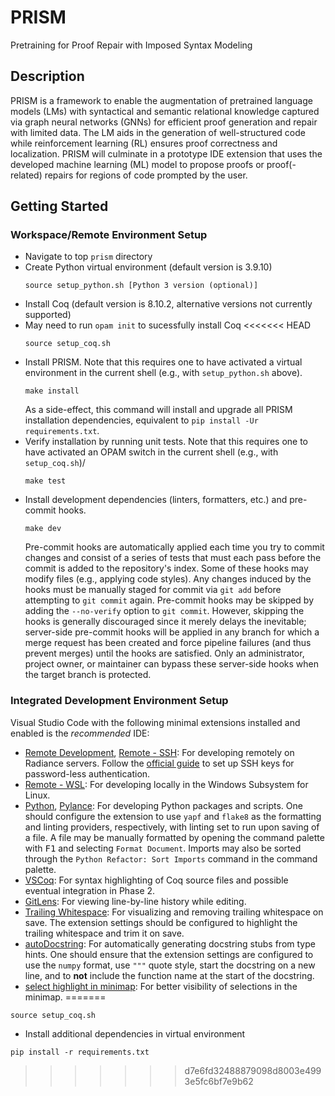 # PRISM

Pretraining for Proof Repair with Imposed Syntax Modeling

## Description

PRISM is a framework to enable the augmentation of pretrained language models (LMs) with syntactical
and semantic relational knowledge captured via graph neural networks (GNNs) for efficient proof 
generation and repair with limited data. 
The LM aids in the generation of well-structured code while reinforcement learning (RL) ensures proof 
correctness and localization. 
PRISM will culminate in a prototype IDE extension that uses the developed machine learning (ML) model 
to propose proofs or proof(-related) repairs for regions of code prompted by the user.


## Getting Started

### Workspace/Remote Environment Setup
* Navigate to top `prism` directory
* Create Python virtual environment (default version is 3.9.10)
  ```
  source setup_python.sh [Python 3 version (optional)]
  ```
* Install Coq (default version is 8.10.2, alternative versions not currently supported)
* May need to run `opam init` to sucessfully install Coq
<<<<<<< HEAD
  ```
  source setup_coq.sh
  ```
* Install PRISM. Note that this requires one to have activated a virtual environment in the current shell (e.g., with `setup_python.sh` above). 
  ```
  make install
  ```
  As a side-effect, this command will install and upgrade all PRISM installation dependencies, equivalent to `pip install -Ur requirements.txt`.
* Verify installation by running unit tests. Note that this requires one to have activated an OPAM switch in the current shell (e.g., with `setup_coq.sh`)/
  ```
  make test
  ```
* Install development dependencies (linters, formatters, etc.) and pre-commit hooks.
  ```
  make dev
  ```
  Pre-commit hooks are automatically applied each time you try to commit changes and consist of a series of tests that must each pass before the commit is added to the repository's index.
  Some of these hooks may modify files (e.g., applying code styles).
  Any changes induced by the hooks must be manually staged for commit via `git add` before attempting to `git commit` again.
  Pre-commit hooks may be skipped by adding the `--no-verify` option to `git commit`.
  However, skipping the hooks is generally discouraged since it merely delays the inevitable; server-side pre-commit hooks will be applied in any branch for which a merge request has been created and force pipeline failures (and thus prevent merges) until the hooks are satisfied.
  Only an administrator, project owner, or maintainer can bypass these server-side hooks when the target branch is protected.

### Integrated Development Environment Setup
Visual Studio Code with the following minimal extensions installed and enabled is the _recommended_ IDE:
* [Remote Development](https://marketplace.visualstudio.com/items?itemName=ms-vscode-remote.vscode-remote-extensionpack), [Remote - SSH](https://marketplace.visualstudio.com/items?itemName=ms-vscode-remote.remote-ssh): For developing remotely on Radiance servers. Follow the [official guide](https://code.visualstudio.com/docs/remote/ssh) to set up SSH keys for password-less authentication.
* [Remote - WSL](https://marketplace.visualstudio.com/items?itemName=ms-vscode-remote.remote-wsl): For developing locally in the Windows Subsystem for Linux.
* [Python](https://marketplace.visualstudio.com/items?itemName=ms-python.python), [Pylance](https://marketplace.visualstudio.com/items?itemName=ms-python.vscode-pylance): For developing Python packages and scripts.
  One should configure the extension to use `yapf` and `flake8` as the formatting and linting providers, respectively, with linting set to run upon saving of a file.
  A file may be manually formatted by opening the command palette with <kbd>F1</kbd> and selecting `Format Document`. 
  Imports may also be sorted through the `Python Refactor: Sort Imports` command in the command palette.
* [VSCoq](https://marketplace.visualstudio.com/items?itemName=maximedenes.vscoq): For syntax highlighting of Coq source files and possible eventual integration in Phase 2.
* [GitLens](https://marketplace.visualstudio.com/items?itemName=eamodio.gitlens): For viewing line-by-line history while editing.
* [Trailing Whitespace](https://marketplace.visualstudio.com/items?itemName=jkiviluoto.tws): For visualizing and removing trailing whitespace on save. 
  The extension settings should be configured to highlight the trailing whitespace and trim it on save.
* [autoDocstring](https://marketplace.visualstudio.com/items?itemName=njpwerner.autodocstring): For automatically generating docstring stubs from type hints. 
  One should ensure that the extension settings are configured to use the `numpy` format, use `"""` quote style, start the docstring on a new line, and to **not** include the function name at the start of the docstring.
* [select highlight in minimap](https://marketplace.visualstudio.com/items?itemName=mde.select-highlight-minimap): For better visibility of selections in the minimap.
=======
```
source setup_coq.sh
```
* Install additional dependencies in virtual environment
```
pip install -r requirements.txt
```
>>>>>>> d7e6fd32488879098d8003e4993e5fc6bf7e9b62
